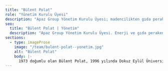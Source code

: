 ```yaml
---
title: "Bülent Polat"
role: "Yönetim Kurulu Üyesi"
description: "Apaz Group Yönetim Kurulu Üyesi; madencilikten gıda perakendesine uzanan deneyim."
seo:
  title: "Bülent Polat | Yönetim"
  description: "Apaz Group Yönetim Kurulu Üyesi. Enerji ve gıda perakendesi sektör deneyimi."
sections:
  - type: imageProse
    image: "/team/bulent-polat--yonetim.jpg"
    alt: "Bülent Polat"
    body: |-
      1973 doğumlu olan Bülent Polat, 1996 yılında Dokuz Eylül Üniversitesi Maden Mühendisliği bölümünden mezun oldu. 2014 yılında ise Sabancı Üniversitesi Executive MBA Programını tamamladı. Kariyerine 1997 - 1998 yıllarında Seramiksan’da Üretim Sorumluluğu ile başlayan Polat, 1998 – 2007 yıllarında Odak Grubu’nda yurtdışı enerji ithalatı bölümünün Ege Bölgesi Satış Müdürlüğünü, 2007 – 2008 yıllarında Atay Holding’in enerji kolunda Ege Bölge Müdürlüğü yaptı. 2008 yılı Nisan ayında Baydöner markası ile zincir restoran işletmeciliği yapan Apaz Gıda Grubu’nda işe başlayarak çeşitli yönetim kademelerinde görev yaptı. Halen Türkiye’de 171 şubesiyle Baydöner, PidebyPide ve Bursa İshakbey markaları altında hizmet veren Apaz Group’un Yönetim Kurulu Üyesi olarak görevini sürdürmektedir. Polat, evli ve 2 çocuk babasıdır.
---
```


